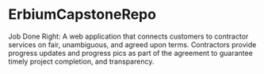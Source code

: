 # ErbiumCapstoneRepo
Job Done Right: A web application that connects customers to contractor services on fair, unambiguous, and agreed upon terms. Contractors provide progress updates and progress pics as part of the agreement to guarantee timely project completion, and transparency.
